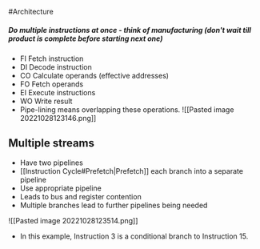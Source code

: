 #Architecture
##### Do multiple instructions at once - think of manufacturing (don't wait till product is complete before starting next one)
- FI Fetch instruction
- DI Decode instruction
- CO Calculate operands (effective addresses)
- FO Fetch operands
- EI Execute instructions
- WO Write result
- Pipe-lining means overlapping these operations.
![[Pasted image 20221028123146.png]]

## Multiple streams
- Have two pipelines
- [[Instruction Cycle#Prefetch|Prefetch]] each branch into a separate pipeline
- Use appropriate pipeline
- Leads to bus and register contention
- Multiple branches lead to further pipelines being needed 

![[Pasted image 20221028123514.png]]
- In this example, Instruction 3 is a conditional branch to Instruction 15.